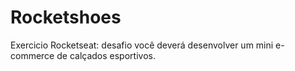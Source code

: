 # Rocketshoes
Exercicio Rocketseat: desafio você deverá desenvolver um mini e-commerce de calçados esportivos.